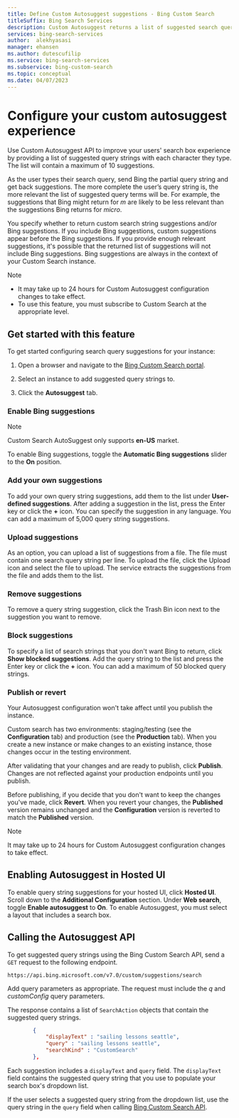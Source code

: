 ```yaml
---
title: Define Custom Autosuggest suggestions - Bing Custom Search
titleSuffix: Bing Search Services
description: Custom Autosuggest returns a list of suggested search query strings that are relevant to your search experience.
services: bing-search-services
author:  alekhyasasi
manager: ehansen
ms.author: dutescufilip
ms.service: bing-search-services
ms.subservice: bing-custom-search
ms.topic: conceptual
ms.date: 04/07/2023
---
```

# Configure your custom autosuggest experience

Use Custom Autosuggest API to improve your users' search box experience by providing a list of suggested query strings with each character they type. The list will contain a maximum of 10 suggestions.

As the user types their search query, send Bing the partial query string and get back suggestions. The more complete the user’s query string is, the more relevant the list of suggested query terms will be. For example, the suggestions that Bing might return for *m* are likely to be less relevant than the suggestions Bing returns for *micro*.

You specify whether to return custom search string suggestions and/or Bing suggestions. If you include Bing suggestions, custom suggestions appear before the Bing suggestions. If you provide enough relevant suggestions, it's possible that the returned list of suggestions will not include Bing suggestions. Bing suggestions are always in the context of your Custom Search instance.

>[!NOTE]
>
> - It may take up to 24 hours for Custom Autosuggest configuration changes to take effect.
> - To use this feature, you must subscribe to Custom Search at the appropriate level.

## Get started with this feature

To get started configuring search query suggestions for your instance:

1. Open a browser and navigate to the [Bing Custom Search portal](https://customsearch.ai).  

1. Select an instance to add suggested query strings to.  

1. Click the **Autosuggest** tab.  

### Enable Bing suggestions

>[!NOTE]
> Custom Search AutoSuggest only supports **en-US** market.

To enable Bing suggestions, toggle the **Automatic Bing suggestions** slider to the **On** position.

### Add your own suggestions

To add your own query string suggestions, add them to the list under **User-defined suggestions**. After adding a suggestion in the list, press the Enter key or click the **+** icon. You can specify the suggestion in any language. You can add a maximum of 5,000 query string suggestions.

### Upload suggestions

As an option, you can upload a list of suggestions from a file. The file must contain one search query string per line. To upload the file, click the Upload icon and select the file to upload. The service extracts the suggestions from the file and adds them to the list.

### Remove suggestions

To remove a query string suggestion, click the Trash Bin icon next to the suggestion you want to remove.

### Block suggestions

To specify a list of search strings that you don't want Bing to return, click **Show blocked suggestions**. Add the query string to the list and press the Enter key or click the **+** icon. You can add a maximum of 50 blocked query strings.

### Publish or revert

Your Autosuggest configuration won't take affect until you publish the instance.

Custom search has two environments: staging/testing (see the **Configuration** tab) and production (see the **Production** tab). When you create a new instance or make changes to an existing instance, those changes occur in the testing environment.

After validating that your changes and are ready to publish, click **Publish**. Changes are not reflected against your production endpoints until you publish.

Before publishing, if you decide that you don't want to keep the changes you've made, click **Revert**. When you revert your changes, the **Published** version remains unchanged and the **Configuration** version is reverted to match the **Published** version.

>[!NOTE]  
>It may take up to 24 hours for Custom Autosuggest configuration changes to take effect.

## Enabling Autosuggest in Hosted UI

To enable query string suggestions for your hosted UI, click **Hosted UI**. Scroll down to the **Additional Configuration** section. Under **Web search**, toggle **Enable autosuggest** to **On**. To enable Autosuggest, you must select a layout that includes a search box.

## Calling the Autosuggest API

To get suggested query strings using the Bing Custom Search API, send a `GET` request to the following endpoint.

`https://api.bing.microsoft.com/v7.0/custom/suggestions/search`

Add query parameters as appropriate. The request must include the *q* and *customConfig* query parameters.

The response contains a list of `SearchAction` objects that contain the suggested query strings.

```json
        {  
            "displayText" : "sailing lessons seattle",  
            "query" : "sailing lessons seattle",  
            "searchKind" : "CustomSearch"  
        },  
```

Each suggestion includes a `displayText` and `query` field. The `displayText` field contains the suggested query string that you use to populate your search box's dropdown list.

If the user selects a suggested query string from the dropdown list, use the query string in the `query` field when calling [Bing Custom Search API](../overview.md).
